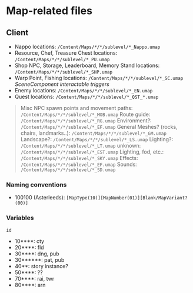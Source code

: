 # Map-related files

## Client
- Nappo locations: `/Content/Maps/*/*/sublevel/*_Nappo.umap`
- Resource, Chef, Treasure Chest locations: `/Content/Maps/*/*/sublevel/*_PU.umap`
- Shop NPC, Storage, Leaderboard, Memory Stand locations: `/Content/Maps/*/*/sublevel/*_SHP.umap`
- Warp Point, Fishing locations: `/Content/Maps/*/*/sublevel/*_SC.umap` *SceneComponent interactable triggers*
- Enemy locations: `/Content/Maps/*/*/sublevel/*_EN.umap`
- Quest locations: `/Content/Maps/*/*/sublevel/*_QST_*.umap`
> Misc NPC spawn points and movement paths: `/Content/Maps/*/*/sublevel/*_MOB.umap`
> Route guide: `/Content/Maps/*/*/sublevel/*_RG.umap`
> Environment?: `/Content/Maps/*/*/sublevel/*_EF.umap`
> General Meshes? (rocks, chairs, landmarks..): `/Content/Maps/*/*/sublevel/*_GM.umap`
> Landscape?: `/Content/Maps/*/*/sublevel/*_LS.umap`
> Lighting?: `/Content/Maps/*/*/sublevel/*_LT.umap`
> unknown: `/Content/Maps/*/*/sublevel/*_EST.umap`
> Lighting, fod, etc.: `/Content/Maps/*/*/sublevel/*_SKY.umap`
> Effects: `/Content/Maps/*/*/sublevel/*_EF.umap`
> Sounds: `/Content/Maps/*/*/sublevel/*_SD.umap`

### Naming conventions
- 100100 (Asterleeds): `[MapType(10)][MapNumber(01)][Blank/MapVariant?(00)]`

### Variables
`id`
- 10****: cty
- 20****: fld
- 30****: dng, pub
- 30******: pat, pub
- 40**: story instance?
- 50****: ??
- 70****: rai, twr
- 80****: arn